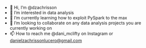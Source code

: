 - 👋 Hi, I’m @dzachrisson
- 👀 I’m interested in data analysis
- 🌱 I’m currently learning how to exploit PySpark to the max
- 💞️ I’m looking to collaborate on any data analysis projects you are currently working on
- 📫 How to reach me @dani_mclifty on Instagram or danielzachrissonlucero@gmail.com

<!---
dzachrisson/dzachrisson is a ✨ special ✨ repository because its `README.md` (this file) appears on your GitHub profile.
You can click the Preview link to take a look at your changes.
--->
